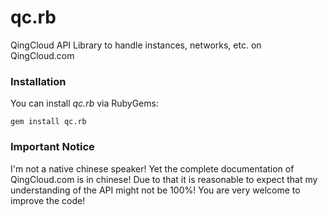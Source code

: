 qc.rb
=====

QingCloud API Library to handle instances, networks, etc. on QingCloud.com

### Installation

You can install *qc.rb* via RubyGems:

```
gem install qc.rb
```

### Important Notice

I'm not a native chinese speaker! Yet the complete documentation of QingCloud.com is in chinese! Due to that it is reasonable to expect that my understanding of the API might not be 100%! You are very welcome to improve the code!

